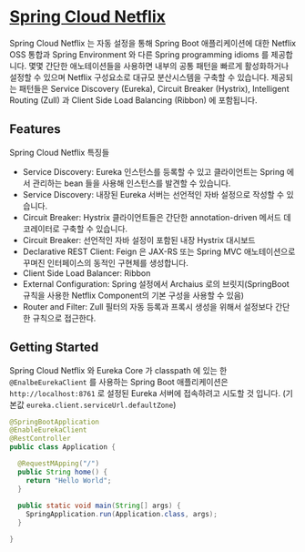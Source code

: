 # [Spring Cloud Netflix](https://spring.io/projects/spring-cloud-netflix)

Spring Cloud Netflix 는 자동 설정을 통해 Spring Boot 애플리케이션에 대한 Netflix OSS 통합과 
Spring Environment 와 다른 Spring programming idioms 를 제공합니다.
몇몇 간단한 애노테이션들을 사용하면 내부의 공통 패턴을 빠르게 활성화하거나 설정할 수 있으며 
Netflix 구성요소로 대규모 분산시스템을 구축할 수 있습니다.
제공되는 패턴들은 Service Discovery (Eureka), Circuit Breaker (Hystrix), Intelligent Routing (Zull) 과 
Client Side Load Balancing (Ribbon) 에 포함됩니다.

## Features

Spring Cloud Netflix 특징들

- Service Discovery: Eureka 인스턴스를 등록할 수 있고 클라이언트는 Spring 에서 관리하는 bean 들을 사용해 인스턴스를 발견할 수 있습니다.
- Service Discovery: 내장된 Eureka 서버는 선언적인 자바 설정으로 작성할 수 있습니다.
- Circuit Breaker: Hystrix 클라이언트들은 간단한 annotation-driven 메서드 데코레이터로 구축할 수 있습니다.
- Circuit Breaker: 선언적인 자바 설정이 포함된 내장 Hystrix 대시보드
- Declarative REST Client: Feign 은 JAX-RS 또는 Spring MVC 애노테이션으로 꾸며진 인터페이스의 동적인 구현체를 생성합니다.
- Client Side Load Balancer: Ribbon
- External Configuration: Spring 설정에서 Archaius 로의 브릿지(SpringBoot 규칙을 사용한 Netflix Component의 기본 구성을 사용할 수 있음)
- Router and Filter: Zull 필터의 자동 등록과 프록시 생성을 위해서 설정보다 간단한 규칙으로 접근한다.

## Getting Started
Spring Cloud Netflix 와 Eureka Core 가 classpath 에 있는 한 `@EnalbeEurekaClient` 를 사용하는 Spring Boot 애플리케이션은 
`http://localhost:8761` 로 설정된 Eureka 서버에 접속하려고 시도할 것 입니다. (기본값 `eureka.client.serviceUrl.defaultZone`)

```java
@SpringBootApplication
@EnableEurekaClient
@RestController
public class Application {

  @RequestMApping("/")
  public String home() {
    return "Hello World";
  }
  
  public static void main(String[] args) {
    SpringApplication.run(Application.class, args);
  }

}
```
